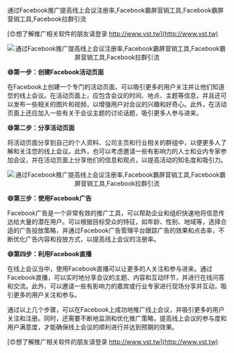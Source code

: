 通过Facebook推广提高线上会议注册率,Facebook霸屏营销工具,Facebook霸屏营销工具,Facebook拉群引流

[😍想了解推广相关软件的朋友请登录 http://www.vst.tw](http://www.vst.tw)

 <center><img src="https://vst.tw/MP4/tuiguang/png/8.png" alt="通过Facebook推广提高线上会议注册率,Facebook霸屏营销工具,Facebook霸屏营销工具,Facebook拉群引流"></center>

**😄第一步：创建Facebook活动页面**

在Facebook上创建一个专门的活动页面，可以吸引更多的用户关注并让他们知道您的线上会议。在活动页面上，应包含会议的时间、地点、主题等信息，并且还可以发布一些相关的图片和视频，以增强用户对会议的兴趣和好奇心。此外，在活动页面上还应加入一些有关于会议主题的讨论话题，吸引更多人参与进来。

**😄第二步：分享活动页面**

将活动页面分享到自己的个人资料、公司主页和行业相关的群组中，以便更多人了解和关注您的线上会议。此外，也可以考虑邀请一些有影响力的人士和业内专家参加会议，并在活动页面上分享他们的信息和观点，以提高活动的知名度和吸引力。

 <center><img src="https://vst.tw/MP4/tuiguang/png/5.png" alt="通过Facebook推广提高线上会议注册率,Facebook霸屏营销工具,Facebook霸屏营销工具,Facebook拉群引流"></center>

**😄第三步：使用Facebook广告**

Facebook广告是一个非常有效的推广工具，可以帮助企业和组织快速地将信息传达给大量的潜在用户。可以根据目标受众的特征，如年龄、性别、地域等，选择合适的广告投放策略，并通过Facebook广告管理平台跟踪广告的效果和点击率，不断优化广告内容和投放方式，以提高线上会议的注册率。

**😄第四步：利用Facebook直播**

在线上会议当中，使用Facebook直播可以让更多的人关注和参与进来。通过Facebook直播，可以实时地分享会议的主题、内容和互动环节，并进行在线问答和交流。此外，可以邀请一些有影响力的嘉宾或行业专家进行现场分享并互动，吸引更多的用户关注和参与。

通过以上几个步骤，可以在Facebook上成功地推广线上会议，并吸引更多的用户关注和注册。同时，还需要不断地监测和优化推广策略，提高线上会议的参与度和用户满意度，才能确保线上会议的顺利进行并达到预期的效果。

[😍想了解推广相关软件的朋友请登录 http://www.vst.tw](http://www.vst.tw)



